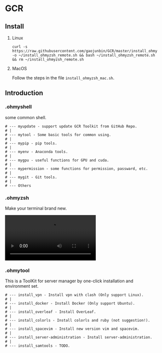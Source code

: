 # GCR

## Install

1. Linux

   ```
   curl -s https://raw.githubusercontent.com/gaojunbin/GCR/master/install_ohmyzsh_remote.sh -o ~/install_ohmyzsh_remote.sh && bash ~/install_ohmyzsh_remote.sh && rm ~/install_ohmyzsh_remote.sh
   ```

2. MacOS

   Follow the steps in the file `install_ohmyzsh_mac.sh`.

## Introduction

### .ohmyshell

some common shell.

```
# --- myupdate - support update GCR Toolkit from GitHub Repo.
# |
# --- mytool - Some basic tools for common using.
# |
# --- mypip - pip tools.
# |
# --- myenv - Anaconda tools.
# |
# --- mygpu - useful functions for GPU and cuda.
# |
# --- mypermission - some functions for permission, passward, etc.
# |
# --- mygit - Git tools.
# |
# --- Others
```

### .ohmyzsh

Make your terminal brand new.

![](https://raw.githubusercontent.com/gaojunbin/images/master/zsh_demo.mp4)

### .ohmytool

This is a ToolKit for server manager by one-click installation and environment set.

```
# --- install_vpn - Install vpn with clash (Only support Linux).
# |
# --- install_docker - Install Docker (Only support Ubuntu).
# |
# --- install_overleaf - Install OverLeaf.
# |
# --- install_colorls - Install colorls and ruby (not suggestion!).
# |
# --- install_spacevim - Install new version vim and spacevim.
# |
# --- install_server-administration - Install server-administration.
# |
# --- install_samtools - TODO.
```
